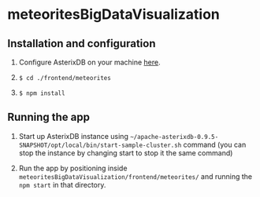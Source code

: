 # meteoritesBigDataVisualization

## Installation and configuration

1. Configure AsterixDB on your machine [here](http://cloudberry.ics.uci.edu/quick-start).

2. `$ cd ./frontend/meteorites`

3. `$ npm install`

## Running the app

1. Start up AsterixDB instance using `~/apache-asterixdb-0.9.5-SNAPSHOT/opt/local/bin/start-sample-cluster.sh` command (you can stop the instance by changing start to stop it the same command)

2. Run the app by positioning inside `meteoritesBigDataVisualization/frontend/meteorites/` and running the `npm start` in that directory.

